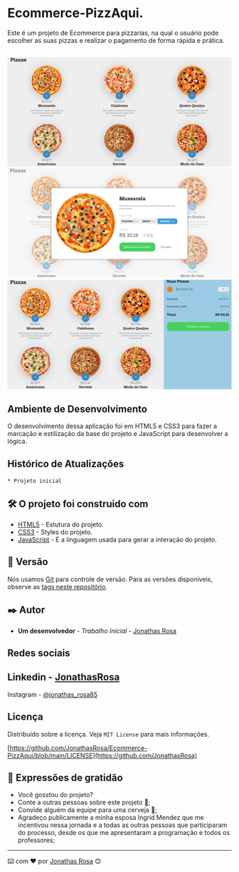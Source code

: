 # Ecommerce-PizzAqui.

Este é um projeto de Ecommerce para pizzarias,
na qual o usuário pode escolher as suas pizzas
e realizar o pagamento de forma rápida e prática.

##
![](/images/tela-1.png)
![](/images/tela-2.png)
![](/images/tela-3.png)

## Ambiente de Desenvolvimento

O desenvolvimento dessa aplicação foi em 
HTML5 e CSS3 para fazer a marcação e 
estilização da base do projeto e 
JavaScript para desenvolver a lógica.

## Histórico de Atualizações

    * Projeto inicial

## 🛠️ O projeto foi construido com

* [HTML5](https://www.w3c.br/Cursos/CursoHTML5) - Estutura do projeto.
* [CSS3](https://www.w3c.br/Cursos/CursoCSS3/) - Styles do projeto.
* [JavaScript](https://developer.mozilla.org/pt-BR/docs/Web/JavaScript) - É a linguagem usada para gerar a interação do projeto.

## 📌 Versão

Nós usamos [Git](https://git-scm.com/) para controle de versão. Para as versões disponíveis, observe as [tags neste repositório](https://github.com/JonathasRosa/Ecommerce-PizzAqui).

## ✒️ Autor

* **Um desenvolvedor** - *Trabalho Inicial* - [Jonathas Rosa](https://github.com/JonathasRosa)

## Redes sociais

Linkedin - [JonathasRosa](https://www.linkedin.com/in/jonathasrosa85/)
-
Instagram - [@jonathas_rosa85](https://www.instagram.com/jonathas_rosa85/)

## Licença

Distribuído sobre a licença. Veja `MIT License` para mais informações.

[https://github.com/JonathasRosa/Ecommerce-PizzAqui/blob/main/LICENSE](https://github.com/JonathasRosa)

## 🎁 Expressões de gratidão

* Você gosstou do projeto? 
* Conte a outras pessoas sobre este projeto 📢;
* Convide alguém da equipe para uma cerveja 🍺;
* Agradeço publicamente a minha esposa Ingrid Mendez que me incentivou nessa jornada e a todas as outras pessoas que participaram do processo, desde os que me apresentaram a programação e todos os professores;
---
⌨️ com ❤️ por [Jonathas Rosa](https://github.com/JonathasRosa) 😊
